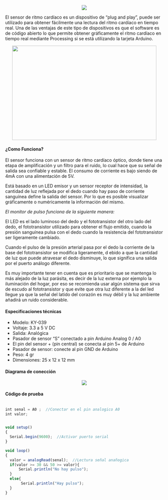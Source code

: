 <p align="center">
  <img  src="https://raw.githubusercontent.com/tectijuana/sensores/master/Heartbeat%20detection%20module/sensor_cardiaco_img.png">
</p>

El sensor de ritmo cardíaco es un dispositivo de “plug and play”, puede ser utilizado para obtener fácilmente una lectura del ritmo cardíaco en tiempo real. 
Una de las ventajas de este tipo de dispositivos es que el software es de código abierto lo que permite obtener gráficamente el 
ritmo cardíaco en tiempo real mediante Processing si se está utilizando la tarjeta Arduino.

<p align="center">
  <img width="460" height="300" src="https://raw.githubusercontent.com/tectijuana/sensores/master/Heartbeat%20detection%20module/Sensor%20KY-039.webp">
</p>

#### ¿Como Funciona?
El sensor funciona con un sensor de ritmo cardíaco óptico, donde tiene una etapa de amplificación y un filtro para el ruido, 
lo cual hace que su señal de salida sea confiable y estable. El consumo de corriente es bajo siendo de 4mA con una alimentación de 5V.

Está basado en un LED emisor y un sensor receptor de intensidad, la cantidad de luz reflejada por el dedo cuando hay paso de corriente sanguínea define 
la salida del sensor. Por lo que es posible visualizar gráficamente o numéricamente la información del mismo.

*El monitor de pulso funciona de la siguiente manera:*

El LED es el lado luminoso del dedo y el fototransistor del otro lado del dedo, 
el fototransistor utilizado para obtener el flujo emitido, cuando la presión sanguínea pulsa con el dedo cuando la resistencia del 
fototransistor ser ligeramente cambiado.

Cuando el pulso de la presión arterial pasa por el dedo la corriente de la base del fototransistor se modifica ligeramente, d
ebido a que la cantidad de luz que puede atravesar el dedo disminuye, lo que significa una salida por el puerto análogo diferente.

Es muy importante tener en cuenta que es prioritario que se mantenga lo más alejado de la luz parásita, es decir de la luz externa 
por ejemplo la iluminación del hogar, por eso se recomienda usar algún sistema que sirva de escudo al fototransistor y que evite que 
otra luz diferente a la del led llegue ya que la señal del latido del corazón es muy débil y la luz ambiente añadirá un ruido considerable.

#### Especificaciones técnicas

- Modelo: KY-039
- Voltaje: 3.3 a 5 V DC
- Salida: Analógica
- Pasador de sensor “S” conectado a pin Arduino Analog 0 / A0
- El pin del sensor + (pin central) se conecta al pin 5+ de Arduino
- Pasador de sensor: conecte al pin GND de Arduino
- Peso: 4 gr
- Dimensiones: 25 x 12 x 12 mm


#### Diagrama de conección
<p align="center">
  <img src="https://raw.githubusercontent.com/tectijuana/sensores/master/Heartbeat%20detection%20module/ky-039.jpg">
</p>

#### Código de prueba

```javascript
 
int senal = A0 ;  //Conectar en el pin analogico A0 
int valor;


void setup()
{
  Serial.begin(9600);  //Activar puerto serial
}

void loop()
{
  valor = analogRead(senal);  //Lectura señal anañogica
  if(valor >= 30 && 50 >= valor){
      Serial.println("No hay pulso"); 
  }
  else{
       Serial.println("Hay pulso");
  }
}
```

